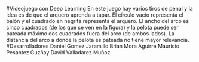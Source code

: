 #Videojuego con Deep Learning 
En este juego hay varios tiros de penal y la idea es de que el arquero aprenda a tapar. El círculo vacío representa el balón y el cuadrado en negrita representa el arquero. El ancho del arco es cinco cuadrados (de los que se ven en la figura) y la pelota puede ser pateada máximo dos cuadrados fuera del arco (de ambos lados). La distancia del arco a donde la pelota es pateada no tiene mayor relevancia.
#Desarrolladores
Daniel Gomez Jaramillo
Brian Mora Aguirre 
Mauricio Pesantez Guzñay
David Valladarez Muñoz

